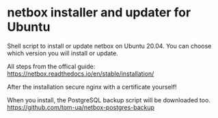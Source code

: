 # netbox installer and updater for Ubuntu
Shell script to install or update netbox on Ubuntu 20.04.
You can choose which version you will install or update.

All steps from the offical guide: https://netbox.readthedocs.io/en/stable/installation/

After the installation secure nginx with a certificate yourself!

When you install, the PostgreSQL backup script will be downloaded too. https://github.com/tom-ua/netbox-postgres-backup
